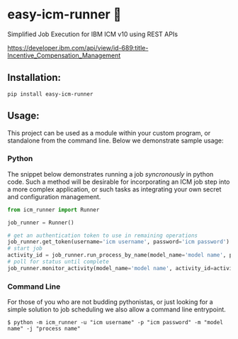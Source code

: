 # easy-icm-runner :rocket:
Simplified Job Execution for IBM ICM v10 using REST APIs

https://developer.ibm.com/api/view/id-689:title-Incentive_Compensation_Management

## Installation:
```
pip install easy-icm-runner
```

## Usage:
This project can be used as a module within your custom program, or standalone from the command line.  Below we demonstrate sample usage:

### Python

The snippet below demonstrates running a job _syncronously_ in python code.  Such a method will be desirable for incorporating an ICM job step into a more complex application, or such tasks as integrating your own secret and configuration management.
```python
from icm_runner import Runner

job_runner = Runner()

# get an authentication token to use in remaining operations
job_runner.get_token(username='icm username', password='icm password')
# start job
activity_id = job_runner.run_process_by_name(model_name='model name', process_name='process name', follow=True)
# poll for status until complete
job_runner.monitor_activity(model_name='model name', activity_id=activity_id, interval_mins=0.1)

```

### Command Line
For those of you who are not budding pythonistas, or just looking for a simple solution to job scheduling we also allow a command line entrypoint.   
```text
$ python -m icm_runner -u "icm username" -p "icm password" -m "model name" -j "process name"
```
